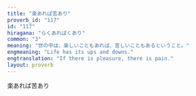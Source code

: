 ```yaml
---
title: "楽あれば苦あり"
proverb_id: "117"
id: "117"
hiragana: "らくあればくあり"
common: "3"
meaning: "世の中は、楽しいこともあれば、苦しいこともあるということ。"
engmeaning: "Life has its ups and downs."
engtranslation: "If there is pleasure, there is pain."
layout: proverb
---
```


楽あれば苦あり
